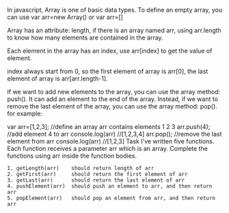 In javascript, Array is one of basic data types. To define an empty array, you can use var arr=new Array() or var arr=[]

Array has an attribute: length, if there is an array named arr, using arr.length to know how many elements are contained in the array.

Each element in the array has an index, use arr[index] to get the value of element.

index always start from 0, so the first element of array is arr[0], the last element of array is arr[arr.length-1].

If we want to add new elements to the array, you can use the array method: push(). It can add an element to the end of the array. Instead, if we want to remove the last element of the array, you can use the array method: pop(). for example:

var arr=[1,2,3];     //define an array arr contains elements 1 2 3
arr.push(4);         //add element 4 to arr
console.log(arr)     //[1,2,3,4]
arr.pop();           //remove the last element from arr
console.log(arr)     //[1,2,3]
Task
I've written five functions. Each function receives a parameter arr which is an array. Complete the functions using arr inside the function bodies.

    1. getLength(arr)    should return length of arr
    2. getFirst(arr)     should return the first element of arr
    3. getLast(arr)      should return the last element of arr
    4. pushElement(arr)  should push an element to arr, and then return arr
    5. popElement(arr)   should pop an element from arr, and then return arr
